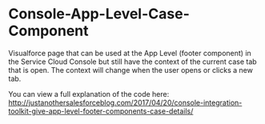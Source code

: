 # Console-App-Level-Case-Component
Visualforce page that can be used at the App Level (footer component) in the Service Cloud Console but still have the context of the current case tab that is open. The context will change when the user opens or clicks a new tab.

You can view a full explanation of the code here:
http://justanothersalesforceblog.com/2017/04/20/console-integration-toolkit-give-app-level-footer-components-case-details/
